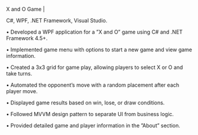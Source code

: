 X and O Game |  

C#, WPF, .NET Framework, Visual Studio. 

• Developed a WPF application for a ”X and O” game using C# and .NET Framework 4.5+. 

• Implemented game menu with options to start a new game and view game information. 

• Created a 3x3 grid for game play, allowing players to select X or O and take turns. 

• Automated the opponent’s move with a random placement after each player move. 

• Displayed game results based on win, lose, or draw conditions. 

• Followed MVVM design pattern to separate UI from business logic. 

• Provided detailed game and player information in the ”About” section. 

